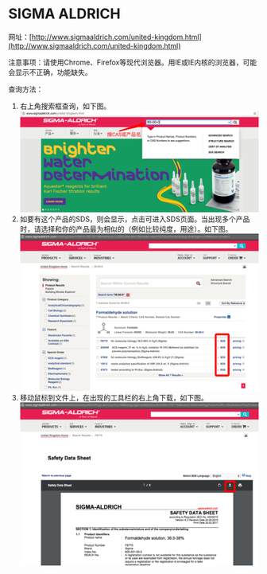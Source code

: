 # SIGMA ALDRICH

网址：[http://www.sigmaaldrich.com/united-kingdom.html](http://www.sigmaaldrich.com/united-kingdom.html)

注意事项：请使用Chrome、Firefox等现代浏览器。用IE或IE内核的浏览器，可能会显示不正确，功能缺失。

查询方法：

1. 右上角搜索框查询，如下图。
   ![](/assets/sigma-search.png)
2. 如要有这个产品的SDS，则会显示，点击可进入SDS页面。当出现多个产品时，请选择和你的产品最为相似的（例如比较纯度，用途）。如下图。
   ![](/assets/sigma-sds.png)
3. 移动鼠标到文件上，在出现的工具栏的右上角下载，如下图。
   ![](/assets/sigma-download.png)



